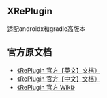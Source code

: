 ## XRePlugin
适配androidx和gradle高版本
## 官方原文档

- [《RePlugin 官方【英文】文档》](./README_ORIGINAL.md)
- [《RePlugin 官方【中文】文档》](./README_CN.md)
- [《RePlugin 官方 Wiki》](https://github.com/Qihoo360/RePlugin/wiki)
